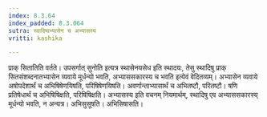 ```yaml
---
index: 8.3.64
index_padded: 8.3.064
sutra: स्वादिष्वभ्यासेन च अभ्यासस्य
vritti: kashika

---
```

प्राक् सितातिति वर्तते। उपसर्गात् सुनोति इत्यत्र स्थासेनयसेध इति स्थादयः, तेसु स्थादिषु प्राक् सितसंशब्दनातभ्यासेन व्यवाये मूर्धन्यो भवति, अभ्याससकारस्य च भवति इत्येवं वेदितव्यम्। अभ्यासेन व्यवाये अषोपदेशार्थं च अभिषिषेणयिषति, परिषिषेणयिषति। अवर्णान्ताभ्यासार्थं च अभितष्टौ, परितष्टौ। षणि प्रतिषेधार्थं च अभिषिषिक्षति, परिषिषिक्षति। अभ्यासस्य इति वचनम् नियमार्थम्, स्थादिषु एव अभ्याससकारस्य् मूर्धन्यो भवति, न अन्यत्र। अभिसुसूषति। अभिसिषासति।